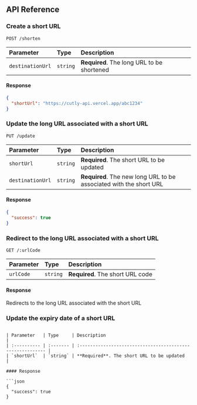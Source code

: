 ## API Reference

### Create a short URL

```http
POST /shorten
```

| Parameter        | Type     | Description                                |
| :--------------- | :------- | :----------------------------------------- |
| `destinationUrl` | `string` | **Required**. The long URL to be shortened |

#### Response

```json
{
  "shortUrl": "https://cutly-api.vercel.app/abc1234"
}
```

### Update the long URL associated with a short URL

```http
PUT /update
```

| Parameter        | Type     | Description                                                        |
| :--------------- | :------- | :----------------------------------------------------------------- |
| `shortUrl`       | `string` | **Required**. The short URL to be updated                          |
| `destinationUrl` | `string` | **Required**. The new long URL to be associated with the short URL |

#### Response

```json
{
  "success": true
}
```

### Redirect to the long URL associated with a short URL

```http
GET /:urlCode
```

| Parameter | Type     | Description                      |
| :-------- | :------- | :------------------------------- |
| `urlCode` | `string` | **Required**. The short URL code |

#### Response

Redirects to the long URL associated with the short URL

### Update the expiry date of a short URL

```

| Parameter   | Type     | Description                                                |
| :---------- | :------- | :--------------------------------------------------------- |
| `shortUrl`  | `string` | **Required**. The short URL to be updated                  |

#### Response

```json
{
  "success": true
}
```
